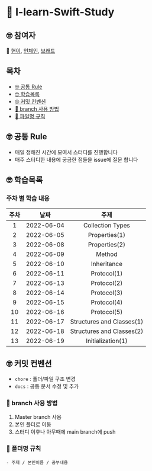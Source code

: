 # 🤔 I-learn-Swift-Study

## 🤓 참여자

🚀 [현이](https://github.com/seohyeon2), [언체인](https://github.com/unchain123), [브래드](https://github.com/bradheo65)
## 목차 
- [🤓 공통 Rule](#공통룰)
- [🤓 학습목록](#학습목록)
- [🤓 커밋 컨벤션](#커밋컨벤션)
- [🌴 branch 사용 방법](#브랜치사용방법)
- [📑 파일명 규칙](#파일명규칙)


<a name="공통룰"></a>
## 🤓 공통 Rule

- 매일 정해진 시간에 모여서 스터디를 진행합니다
- 매주 스터디한 내용에 궁금한 점들을 issue에 질문 합니다

<a name="학습목록"></a>
## 🤓 학습목록 

### 주차 별 학습 내용

|주차|날짜|주제|
|:---:|:---:|:---:|
|1|2022-06-04|Collection Types|
|2|2022-06-05|Properties(1)| 
|3|2022-06-08|Properties(2)|
|4|2022-06-09|Method|
|5|2022-06-10|Inheritance|
|6|2022-06-11|Protocol(1)|
|7|2022-06-13|Protocol(2)|
|8|2022-06-14|Protocol(3)|
|9|2022-06-15|Protocol(4)|
|10|2022-06-16|Protocol(5)|
|11|2022-06-17|Structures and Classes(1)|
|12|2022-06-18|Structures and Classes(2)|
|13|2022-06-19|Initialization(1)|

<a name="커밋컨벤션"></a>
## 🤓 커밋 컨벤션
- `chore` : 폴더/파일 구조 변경
- `docs` : 공통 문서 수정 및 추가

<a name="브랜치사용방법"></a>
### 🌴 branch 사용 방법

1. Master branch 사용
2. 본인 폴더로 이동
4. 스터디 이후나 아무때에 main branch에 push


<a name="폴더명규칙"></a>
### 📑 폴더명 규칙 
    - 주제 / 본인이름 / 공부내용 
